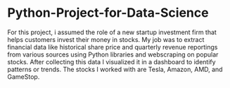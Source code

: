 # Python-Project-for-Data-Science
For this project, i assumed the role of a new startup investment firm that helps customers invest their money in stocks. My job was to extract financial data like historical share price and quarterly revenue reportings from various sources using Python libraries and webscraping on popular stocks. After collecting this data I visualized it in a dashboard to identify patterns or trends. The stocks I  worked with are Tesla, Amazon, AMD, and GameStop.
